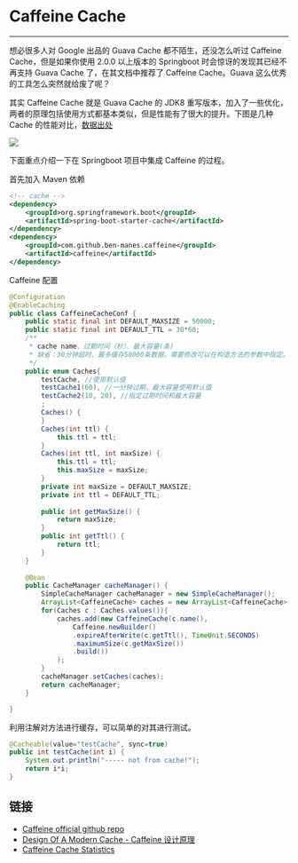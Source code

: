 # Caffeine Cache
---

想必很多人对 Google 出品的 Guava Cache 都不陌生，还没怎么听过 Caffeine Cache，但是如果你使用 2.0.0 以上版本的 Springboot 时会惊讶的发现其已经不再支持 Guava Cache 了，在其文档中推荐了 Caffeine Cache。Guava 这么优秀的工具怎么突然就给废了呢？

其实 Caffeine Cache 就是 Guava Cache 的 JDK8 重写版本，加入了一些优化，两者的原理包括使用方式都基本类似，但是性能有了很大的提升。下图是几种 Cache 的性能对比，[数据出处](http://highscalability.com/blog/2016/1/25/design-of-a-modern-cache.html)

![](https://jverson.oss-cn-beijing.aliyuncs.com/5f9035ee96f6e4e571c30328dd734c79.jpg)


下面重点介绍一下在 Springboot 项目中集成 Caffeine 的过程。

首先加入 Maven 依赖

```xml
<!-- cache -->
<dependency>
    <groupId>org.springframework.boot</groupId>
    <artifactId>spring-boot-starter-cache</artifactId>
</dependency>
<dependency>
	<groupId>com.github.ben-manes.caffeine</groupId>
	<artifactId>caffeine</artifactId>
</dependency>
```

Caffeine 配置

```java
@Configuration
@EnableCaching
public class CaffeineCacheConf {
	public static final int DEFAULT_MAXSIZE = 50000;
	public static final int DEFAULT_TTL = 30*60;	
	/**
	 * cache name、过期时间（秒）、最大容量(条)
	 * 缺省：30分钟超时、最多缓存50000条数据，需要修改可以在构造方法的参数中指定。
	 */
	public enum Caches{
		testCache, //使用默认值
		testCache1(60), //一分钟过期。最大容量使用默认值
		testCache2(10, 20), //指定过期时间和最大容量
		;	
		Caches() {
		}
		Caches(int ttl) {
			this.ttl = ttl;
		}
		Caches(int ttl, int maxSize) {
			this.ttl = ttl;
			this.maxSize = maxSize;
		}		
		private int maxSize = DEFAULT_MAXSIZE;	
		private int ttl = DEFAULT_TTL;	
		
		public int getMaxSize() {
			return maxSize;
		}
		public int getTtl() {
			return ttl;
		}
	}
	
	@Bean
    public CacheManager cacheManager() {
		SimpleCacheManager cacheManager = new SimpleCacheManager();
		ArrayList<CaffeineCache> caches = new ArrayList<CaffeineCache>();
		for(Caches c : Caches.values()){
			caches.add(new CaffeineCache(c.name(), 
				Caffeine.newBuilder()
				.expireAfterWrite(c.getTtl(), TimeUnit.SECONDS)
				.maximumSize(c.getMaxSize())
				.build())
			);
		}
		cacheManager.setCaches(caches);
		return cacheManager;
    }

}
```

利用注解对方法进行缓存，可以简单的对其进行测试。

```java
@Cacheable(value="testCache", sync=true)
public int testCache(int i) {
	System.out.println("----- not from cache!");
	return i*i;
}
```



## 链接

- [Caffeine official github repo](https://github.com/ben-manes/caffeine)
- [Design Of A Modern Cache - Caffeine 设计原理](http://highscalability.com/blog/2016/1/25/design-of-a-modern-cache.html)
- [Caffeine Cache Statistics](https://github.com/ben-manes/caffeine/wiki/Statistics)